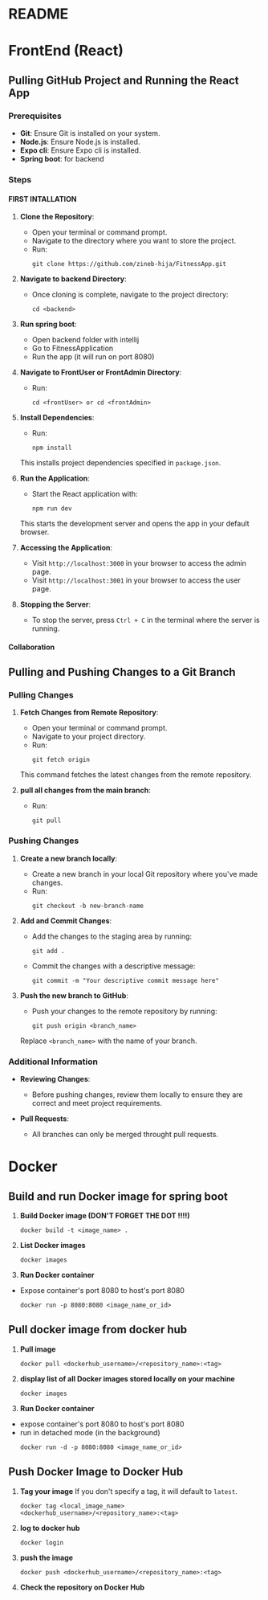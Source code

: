 # README

# FrontEnd (React)

## Pulling GitHub Project and Running the React App

### Prerequisites
- **Git**: Ensure Git is installed on your system.
- **Node.js**: Ensure Node.js is installed.
- **Expo cli**: Ensure Expo cli is installed.
- **Spring boot**: for backend

### Steps

#### FIRST INTALLATION

1. **Clone the Repository**:
   - Open your terminal or command prompt.
   - Navigate to the directory where you want to store the project.
   - Run:
     ```
     git clone https://github.com/zineb-hija/FitnessApp.git
     ```

2. **Navigate to backend Directory**:
   - Once cloning is complete, navigate to the project directory:
     ```
     cd <backend>
     ```

3. **Run spring boot**:
   - Open backend folder with intellij
   - Go to FitnessApplication
   - Run the app (it will run on port 8080)


4. **Navigate to FrontUser or FrontAdmin Directory**:
   - Run:
     ```
     cd <frontUser> or cd <frontAdmin>
     ```

5. **Install Dependencies**:
   - Run:
     ```
     npm install
     ```
   This installs project dependencies specified in `package.json`.


6. **Run the Application**:
   - Start the React application with:
     ```
     npm run dev
     ```
   This starts the development server and opens the app in your default browser.


7. **Accessing the Application**:
   - Visit `http://localhost:3000` in your browser to access the admin page.
   - Visit `http://localhost:3001` in your browser to access the user page.


8. **Stopping the Server**:
   - To stop the server, press `Ctrl + C` in the terminal where the server is running. 


#### Collaboration

## Pulling and Pushing Changes to a Git Branch

### Pulling Changes

1. **Fetch Changes from Remote Repository**:
   - Open your terminal or command prompt.
   - Navigate to your project directory.
   - Run:
     ```
     git fetch origin
     ```
   This command fetches the latest changes from the remote repository.

2. **pull all changes from the main branch**:
   - Run:
     ```
     git pull
     ```

### Pushing Changes
1. **Create a new branch locally**:
   - Create a new branch in your local Git repository where you've made changes.
   - Run:
     ```
     git checkout -b new-branch-name
     ```

2. **Add and Commit Changes**:
   - Add the changes to the staging area by running:
     ```
     git add .
     ```
   - Commit the changes with a descriptive message:
     ```
     git commit -m "Your descriptive commit message here"
     ```

3. **Push the new branch to GitHub**:
   - Push your changes to the remote repository by running:
     ```
     git push origin <branch_name>
     ```
   Replace `<branch_name>` with the name of your branch.

### Additional Information

- **Reviewing Changes**:
  - Before pushing changes, review them locally to ensure they are correct and meet project requirements.

- **Pull Requests**:
  - All branches can only be merged throught pull requests.

# Docker

## Build and run Docker image for spring boot

1. **Build Docker image (DON'T FORGET THE DOT !!!!)**
      ```
      docker build -t <image_name> .
      ```
    
 2. **List Docker images**
      ```
      docker images
      ```
    
 3. **Run Docker container** 
 - Expose container's port 8080 to host's port 8080
   ```
   docker run -p 8080:8080 <image_name_or_id>	
   ```

## Pull docker image from docker hub

1. **Pull image**
      ```
      docker pull <dockerhub_username>/<repository_name>:<tag>
      ```
2. **display list of all Docker images stored locally on your machine**
      ```
      docker images
      ```
3. **Run Docker container** 
 - expose container's port 8080 to host's port 8080
 - run in detached mode (in the background)
   ```
   docker run -d -p 8080:8080 <image_name_or_id>	
   ```

## Push Docker Image to Docker Hub

1. **Tag your image**
 If you don't specify a tag, it will default to `latest`.
   ```
   docker tag <local_image_name> <dockerhub_username>/<repository_name>:<tag>
   ```
2. **log to docker hub**
   ```
   docker login
   ```

3. **push the image**
   ```
   docker push <dockerhub_username>/<repository_name>:<tag>
   ```
4. **Check the repository on Docker Hub**

